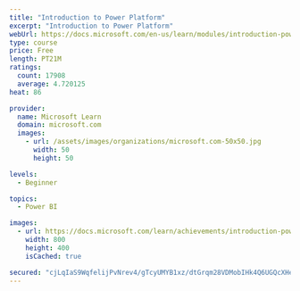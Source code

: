```yaml
---
title: "Introduction to Power Platform"
excerpt: "Introduction to Power Platform"
webUrl: https://docs.microsoft.com/en-us/learn/modules/introduction-power-platform/
type: course
price: Free
length: PT21M
ratings:
  count: 17908
  average: 4.720125
heat: 86

provider:
  name: Microsoft Learn
  domain: microsoft.com
  images:
    - url: /assets/images/organizations/microsoft.com-50x50.jpg
      width: 50
      height: 50

levels:
  - Beginner

topics:
  - Power BI

images:
  - url: https://docs.microsoft.com/learn/achievements/introduction-power-platform-social.png
    width: 800
    height: 400
    isCached: true

secured: "cjLqIaS9WqfelijPvNrev4/gTcyUMYB1xz/dtGrqm28VDMobIHk4Q6UGQcXHeqvJkDKuIUD5exMzQWTHm8fyANvEdjxsWVdm/mgeowdmvN9j6ZdRBA9udAkBmvSgWWXyAiJzDNTNYfDFF+QWcsx8aW+D6rLPdWwRcPbjsjgQZAY+d9tM8qzTCZiw2G3hZqvyTxSOMA+Oj93sXqpJJ3IoGvpCu6ye/Iwa5CHe0jrTqpSjFaRyQJPneZwVjZqos5rhLy6DGsBxL0qCEqLLoPKqTOyX7N3elkdW+M6l1d5K2Y6W/aopYo6JEab2beRwPr/7H5gSwuKHb4gL0uZ7UTA9rCwF8UMWiwYfoTAZt7+mujEUI7LEgu4+S0C5QI9ztSo4FINZ20a6uUXDYFfghmEqpmOfPAKccH2iDEfFXTSQSub5/2YaH5QSqHLCDglwHu8D;rwnF9Db6c35Ve8BgMZVfxw=="
---
```


